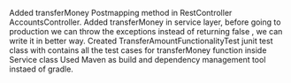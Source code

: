 Added transferMoney Postmapping method in RestController AccountsController.
Added transferMoney in service layer, before going to production we can throw the exceptions instead of returning false , we can write it in better way.
Created TransferAmountFunctionalityTest junit test class with contains all the test cases for transferMoney function inside Service class
Used Maven as build and dependency management tool instaed of gradle.
